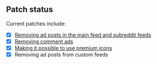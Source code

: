 ## Patch status

Current patches include:

- [x] [Removing ad posts in the main feed and subreddit feeds](https://github.com/Blatzar/Redited/blob/master/patches/ad_posts.md)
- [x] [Removing comment ads](https://github.com/Blatzar/Redited/blob/master/patches/comment_ads.md) 
- [x] [Making it possible to use premium icons](https://github.com/Blatzar/Redited/blob/master/patches/premium_icons.md)
- [x] Removing ad posts from custom feeds
